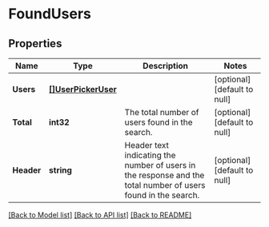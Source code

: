 # FoundUsers

## Properties
Name | Type | Description | Notes
------------ | ------------- | ------------- | -------------
**Users** | [**[]UserPickerUser**](UserPickerUser.md) |  | [optional] [default to null]
**Total** | **int32** | The total number of users found in the search. | [optional] [default to null]
**Header** | **string** | Header text indicating the number of users in the response and the total number of users found in the search. | [optional] [default to null]

[[Back to Model list]](../README.md#documentation-for-models) [[Back to API list]](../README.md#documentation-for-api-endpoints) [[Back to README]](../README.md)

